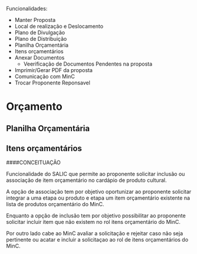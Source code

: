 Funcionalidades:

* Manter Proposta
* Local de realização e Deslocamento
* Plano de Divulgação
* Plano de Distribuição
* Planilha Orçament&aacute;ria
* Itens orçament&aacute;rios
* Anexar Documentos
    + Veerificação de Documentos Pendentes na proposta
* Imprimir/Gerar PDF da proposta
* Comunicação com MinC
* Trocar Proponente Reponsavel


# Orçamento
## Planilha Orçament&aacute;ria
## Itens orçament&aacute;rios
####CONCEITUAÇÃO

Funcionalidade do SALIC que permite ao proponente solicitar inclusão ou associação de item orçament&aacute;rio no card&aacute;pio de produto cultural.

A opção de associação tem por objetivo oportunizar ao proponente solicitar integrar a uma etapa ou produto e etapa um item orçament&aacute;rio existente na lista de produtos orçament&aacute;rio do MinC.

Enquanto a opção de inclusão tem por objetivo possibilitar ao proponente solicitar incluir item que não existem no rol itens orçament&aacute;rio do MinC.

Por outro lado cabe ao MinC avaliar a solicitação e rejeitar caso não seja pertinente ou acatar e incluir a solicitaçao ao rol de itens orçament&aacute;rios do MinC.
